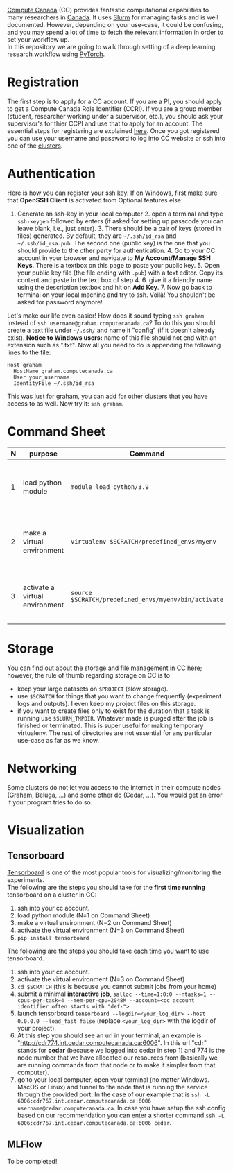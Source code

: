 [Compute Canada](https://www.computecanada.ca/) (CC) provides fantastic computational capabilities to many researchers in [Canada](https://www.canada.ca/en.html). It uses [Slurm](https://slurm.schedmd.com/documentation.html) for managing tasks and is well documented. 
However, depending on your use-case, it could be confusing, and you may spend a lot of time to fetch the relevant information in order to set your workflow up.  
In this repository we are going to walk through setting of a deep learning research workflow using [PyTorch](https://pytorch.org/).

# Registration
The first step is to apply for a CC account. If you are a PI, you should apply to get a Compute Canada Role Identifier (CCRI). 
If you are a group member (student, researcher working under a supervisor, etc.), you should ask your supervisor's for thier CCPI and use that to apply for an account. 
The essential steps for registering are explained [here](https://www.computecanada.ca/research-portal/account-management/apply-for-an-account/#:~:text=PIs%20must%20register%20with%20the%20CCDB%20first.%20The,that%20includes%20your%20Compute%20Canada%20Role%20Identifier%20%28CCRI%29.).
Once you got registered you can use your username and password to log into CC website or ssh into one of the [clusters](https://www.computecanada.ca/clusters/). 

# Authentication
Here is how you can register your ssh key.
If on Windows, first make sure that **OpenSSH Client** is activated from Optional features else:
1. Generate an ssh-key in your local computer 
   2. open a terminal and type `ssh-keygen` followed by enters (if asked for setting up passcode you can leave blank, i.e., just enter).
   3. There should be a pair of keys (stored in files) generated. By default, they are `~/.ssh/id_rsa` and `~/.ssh/id_rsa.pub`. The second one (public key) is the one that you should provide to the other party for authentication.
   4. Go to your CC account in your browser and navigate to **My Account/Manage SSH Keys**. There is a textbox on this page to paste your public key. 
   5. Open your public key file (the file ending with `.pub`) with a text editor. Copy its content and paste in the text box of step 4.
   6. give it a friendly name using the description textbox and hit on **Add Key**.
   7. Now go back to terminal on your local machine and try to ssh. Voilà! You shouldn't be asked for password anymore!

Let's make our life even easier! How does it sound typing `ssh graham` instead of `ssh username@graham.computecanada.ca`? To do this you should create a text file under `~/.ssh/` and name it "config" (if it doesn't already exist). **Notice to Windows users:** name of this file should not end with an extension such as ".txt".
Now all you need to do is appending the following lines to the file:


```
Host graham
  HostName graham.computecanada.ca
  User your_username
  IdentityFile ~/.ssh/id_rsa
```

This was just for graham, you can add for other clusters that you have access to as well. Now try it: `ssh graham`.


# Command Sheet
| N | purpose                        | Command                                              | Description                                      |
|---|--------------------------------|------------------------------------------------------|--------------------------------------------------|
| 1 | load python module             | `module load python/3.9`                             | replace python version (3.9) to your desired     |
| 2 | make a virtual environment     | `virtualenv $SCRATCH/predefined_envs/myenv`          | replace environment name (myenv) to your desired |
| 3 | activate a virtual environment | `source $SCRATCH/predefined_envs/myenv/bin/activate` | replace environment name (myenv) to your desired |



# Storage
You can find out about the storage and file management in CC [here](https://docs.computecanada.ca/wiki/Storage_and_file_management#:~:text=When%20your%20account%20is%20created%20on%20a%20Compute,to%20these%20other%20filesystems%20from%20your%20home%20directory.);
however, the rule of thumb regarding storage on CC is to 
- keep your large datasets on `$PROJECT` (slow storage).
- use `$SCRATCH` for things that you want to change frequently (experiment logs and outputs). I even keep my project files on this storage.
- if you want to create files only to exist for the duration that a task is running use `$SLURM_TMPDIR`. Whatever made is purged after the job is finished or terminated. This is super useful for making temporary virtualenv. 
The rest of directories are not essential for any particular use-case as far as we know.


# Networking
Some clusters do not let you access to the internet in their compute nodes (Graham, Beluga, ...) and some other do (Cedar, ...). You would get an error if your program tries to do so.  

# Visualization

## Tensorboard
[Tensorboard](https://www.tensorflow.org/tensorboard/) is one of the most popular tools for visualizing/monitoring the experiments.  
The following are the steps you should take for the **first time running** tensorboard on a cluster in CC:
1. ssh into your cc account.
2. load python module (N=1 on Command Sheet) 
3. make a virtual environment (N=2 on Command Sheet)
4. activate the virtual environment (N=3 on Command Sheet)
5. `pip install tensorboard`

The following are the steps you should take each time you want to use tensorboard.
1. ssh into your cc account.
2. activate the virtual environment (N=3 on Command Sheet)
3. `cd $SCRATCH` (this is because you cannot submit jobs from your home)
4. submit a minimal **interactive job**, `salloc --time=1:0:0 --ntasks=1 --cpus-per-task=4 --mem-per-cpu=2048M --account=<cc account identifier often starts with "def-">`
5. launch tensorboard `tensorboard --logdir=<your_log_dir> --host 0.0.0.0 --load_fast false` (replace `<your_log_dir>` with the logdir of your project). 
6. At this step you should see an url in your terminal, an example is "http://cdr774.int.cedar.computecanada.ca:6006". In this url "cdr" stands for **cedar** (because we logged into cedar in step 1) and 774 is the node number that we have allocated our resources from (basically we are running commands from that node or to make it simpler from that computer).
7. go to your local computer, open your terminal (no matter Windows. MacOS or Linux) and tunnel to the node that is running the service through the provided port. In the case of our example that is `ssh -L 6006:cdr767.int.cedar.computecanada.ca:6006 username@cedar.computecanada.ca`. In case you have setup the ssh config based on our recommendation you can enter a shorter command `ssh -L 6006:cdr767.int.cedar.computecanada.ca:6006 cedar`.

## MLFlow
To be completed!


